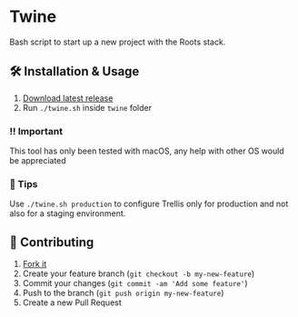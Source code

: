 # Twine
Bash script to start up a new project with the Roots stack.

## 🛠 Installation & Usage
1. [Download latest release](https://github.com/ensoul/twine/releases/latest)
2. Run `./twine.sh` inside `twine` folder

### ‼️ Important
This tool has only been tested with macOS, any help with other OS would be appreciated

### 📌 Tips
Use `./twine.sh production` to configure Trellis only for production and not also for a staging environment.

## 🤝 Contributing

1. [Fork it](https://github.com/ensoul/twine/fork)
2. Create your feature branch (`git checkout -b my-new-feature`)
3. Commit your changes (`git commit -am 'Add some feature'`)
4. Push to the branch (`git push origin my-new-feature`)
5. Create a new Pull Request
